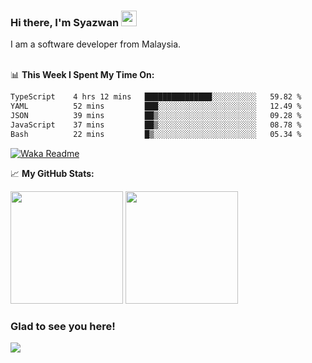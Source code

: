 ### Hi there, I'm Syazwan <img src="https://media.giphy.com/media/hvRJCLFzcasrR4ia7z/giphy.gif" width="25px">
I am a software developer from Malaysia.
<br/><br/>

📊 **This Week I Spent My Time On:**
<!--START_SECTION:waka-->

```txt
TypeScript    4 hrs 12 mins   ███████████████░░░░░░░░░░   59.82 %
YAML          52 mins         ███░░░░░░░░░░░░░░░░░░░░░░   12.49 %
JSON          39 mins         ██▒░░░░░░░░░░░░░░░░░░░░░░   09.28 %
JavaScript    37 mins         ██▒░░░░░░░░░░░░░░░░░░░░░░   08.78 %
Bash          22 mins         █▒░░░░░░░░░░░░░░░░░░░░░░░   05.34 %
```

<!--END_SECTION:waka-->
[![Waka Readme](https://github.com/syazwanz/syazwanz/actions/workflows/wakatime.yml/badge.svg)](https://github.com/syazwanz/syazwanz/actions/workflows/wakatime.yml)

📈 **My GitHub Stats:**

<p>
  <img height="180em" src="https://github-readme-stats.vercel.app/api?username=syazwanz&show_icons=true&hide_border=false&&count_private=true&include_all_commits=true" />
  <img height="180em" src="https://github-readme-stats.vercel.app/api/top-langs/?username=syazwanz&exclude_repo=KNN-Image-Classification&show_icons=true&hide_border=false&layout=compact&langs_count=8"/>
</p>

### Glad to see you here!
![](https://visitor-badge.glitch.me/badge?page_id=syazwanz.syazwanz)
